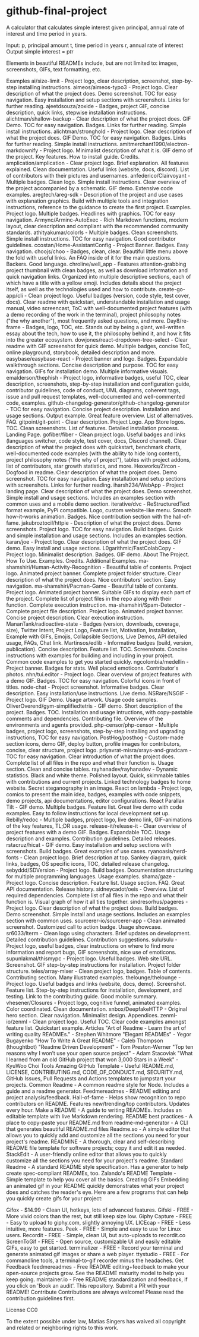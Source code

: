 # github-final-project
A calculator that calculates simple interest given principal, annual rate of interest and time period in years.

Input:
   p, principal amount
   t, time period in years
   r, annual rate of interest
Output
   simple interest = p*t*r
   
   Elements in beautiful READMEs include, but are not limited to: images, screenshots, GIFs, text formatting, etc.

Examples
ai/size-limit - Project logo, clear description, screenshot, step-by-step installing instructions.
aimeos/aimeos-typo3 - Project logo. Clear description of what the project does. Demo screenshot. TOC for easy navigation. Easy installation and setup sections with screenshots. Links for further reading.
ajeetdsouza/zoxide - Badges, project GIF, concise description, quick links, stepwise installation instructions.
alichtman/shallow-backup - Clear description of what the project does. GIF Demo. TOC for easy navigation. Badges. Links for further reading. Simple install instructions.
alichtman/stronghold - Project logo. Clear description of what the project does. GIF Demo. TOC for easy navigation. Badges. Links for further reading. Simple install instructions.
amitmerchant1990/electron-markdownify - Project logo. Minimalist description of what it is. GIF demo of the project. Key features. How to install guide. Credits.
amplication/amplication - Clear project logo. Brief explanation. All features explained. Clean documentation. Useful links (website, docs, discord). List of contributors with their pictures and usernames.
anfederico/Clairvoyant - Multiple badges. Clean logo. Simple install instructions. Clear overview of the project accompanied by a schematic. GIF demo. Extensive code examples.
aregtech/areg-sdk - Description of the project and use cases with explanation graphics. Build with multiple tools and integration instructions, reference to the guidance to create the first project. Examples. Project logo. Multiple badges. Headlines with graphics. TOC for easy navigation.
Armync/Arminc-AutoExec - Rich Markdown functions, modern layout, clear description and compliant with the recommended community standards.
athityakumar/colorls - Multiple badges. Clean screenshots. Simple install instructions. TOC for easy navigation. Good contributor guidelines.
ccostan/Home-AssistantConfig - Project Banner. Badges. Easy navigation.
choojs/choo - Badges, clean, clear. Beautiful little menu above the fold with useful links. An FAQ inside of it for the main questions. Backers. Good language.
chroline/well_app - Features attention-grabbing project thumbnail with clean badges, as well as download information and quick navigation links. Organized into multiple descriptive sections, each of which have a title with a yellow emoji. Includes details about the project itself, as well as the technologies used and how to contribute.
create-go-app/cli - Clean project logo. Useful badges (version, code style, test cover, docs). Clear readme with quickstart, understandable installation and usage manual, video screencast, ToC with well-documented project features (with a demo recording of the work in the terminal), project philosophy notes ("the why another"), most frequently asked questions, and more.
Day8/re-frame - Badges, logo, TOC, etc. Stands out by being a giant, well-written essay about the tech, how to use it, the philosophy behind it, and how it fits into the greater ecosystem.
dowjones/react-dropdown-tree-select - Clear readme with GIF screenshot for quick demo. Multiple badges, concise ToC, online playground, storybook, detailed description and more.
easybase/easybase-react - Project banner and logo. Badges. Expandable walkthrough sections. Concise description and purpose. TOC for easy navigation. GIFs for installation demo. Multiple informative visuals.
emalderson/thephish - Project logo, informative badges, useful TOC, clear description, screenshots, step-by-step installation and configuration guide, contributor guidelines, code of conduct, UML diagrams, coherent tags, issue and pull request templates, well-documented and well-commented code, examples.
github-changelog-generator/github-changelog-generator - TOC for easy navigation. Concise project description. Installation and usage sections. Output example. Great feature overview. List of alternatives. FAQ.
gitpoint/git-point - Clear description. Project Logo. App Store logos. TOC. Clean screenshots. List of features. Detailed installation process. Landing Page.
gofiber/fiber - Clean project logo. Useful badges and links (languages switcher, code style, test cover, docs, Discord channel). Clear description of what the project does with quickstart, benchmark charts, well-documented code examples (with the ability to hide long content), project philosophy notes ("the why of project"), tables with project addons, list of contributors, star growth statistics, and more.
Hexworks/Zircon - Dogfood in readme. Clear description of what the project does. Demo screenshot. TOC for easy navigation. Easy installation and setup sections with screenshots. Links for further reading.
iharsh234/WebApp - Project landing page. Clear description of what the project does. Demo screenshot. Simple install and usage sections. Includes an examples section with common uses and a mobile demo section.
iterative/dvc - ReStructuredText format example, PyPi compatible. Logo, custom website-like menu. Smooth how-it-works animation. Badges. Nice contribution section with the hall-of-fame.
jakubroztocil/httpie - Description of what the project does. Demo screenshots. Project logo. TOC for easy navigation. Build badges. Quick and simple installation and usage sections. Includes an examples section.
karan/joe - Project logo. Clear description of what the project does. GIF demo. Easy install and usage sections.
L0garithmic/FastColabCopy - Project logo. Minimalist description. Badges. GIF demo. About The Project. How To Use. Examples. Credits. Additional Examples.
ma-shamshiri/Human-Activity-Recognition - Beautiful table of contents. Project logo. Animated project banner. Complete project folder structure. Clear description of what the project does. Nice contributors’ section. Easy navigation.
ma-shamshiri/Pacman-Game - Beautiful table of contents. Project logo. Animated project banner. Suitable GIFs to display each part of the project. Complete list of project files in the repo along with their function. Complete execution instruction.
ma-shamshiri/Spam-Detector - Complete project file description. Project logo. Animated project banner. Concise project description. Clear execution instruction.
MananTank/radioactive-state - Badges (version, downloads, coverage, size), Twitter Intent, Project Logo, Feature list, Motivation, Installation, Example with GIFs, Emojis, Collapsible Sections, Live Demos, API detailed usage, FAQs, Chat link.
Martinsos/edlib - Informative badges (build, version, publication). Concise description. Feature list. TOC. Screenshots. Concise instructions with examples for building and including in your project. Common code examples to get you started quickly.
ngcolombia/medellin - Project banner. Badges for stats. Well placed emoticons. Contributor's photos.
nhn/tui.editor - Project logo. Clear overview of project features with a demo GIF. Badges. TOC for easy navigation. Colorful icons in front of titles.
node-chat - Project screenshot. Informative badges. Clear description. Easy installation/use instructions. Live demo.
NSRare/NSGIF - Project logo. GIF Demo. Usage artwork. Usage code samples.
OliverOverend/gym-simplifiedtetris - GIF demo. Short description of the project. Badges. TOC. Installation and usage intructions, with copy-pastable comments and dependencies. Contributing file. Overview of the environments and agents provided.
php-censor/php-censor - Multiple badges, project logo, screenshots, step-by-step installing and upgrading instructions, TOC for easy navigation.
PostHog/posthog - Custom-made section icons, demo GIF, deploy button, profile images for contributors, concise, clear structure, project logo.
priyavrat-misra/xrays-and-gradcam - TOC for easy navigation. Clear introduction of what the project does. Complete list of all files in the repo and what their function is. Usage section. Clean and concise tables.
rayhanadev/rayhanadev - Dynamic statistics. Black and white theme. Polished layout. Quick, skimmable tables with contributions and current projects. Linked technology badges to home website. Secret steganography in an image.
React on lambda - Project logo, comics to present the main idea, badges, examples with code snippets, demo projects, api documentations, editor configurations.
React Parallax Tilt - GIF demo. Multiple badges. Feature list. Great live demo with code examples. Easy to follow instructions for local development set up.
Rebilly/redoc - Multiple badges, project logo, live demo link, GIF-animations of the key features, TL;DR usage.
release-it/release-it - Clear overview of project features with a demo GIF. Badges. Expandable TOC. Usage description and examples. Contribution guidelines. Detailed releases.
rstacruz/hicat - GIF demo. Easy installation and setup sections with screenshots. Build badges. Great examples of use cases.
ryanoasis/nerd-fonts - Clean project logo. Brief description at top. Sankey diagram, quick links, badges, OS specific icons, TOC, detailed release changelog.
sebyddd/SDVersion - Project logo. Build badges. Documentation structuring for multiple programming languages. Usage examples.
shama/gaze - Project logo. Concise description. Feature list. Usage section. FAQ. Great API documentation. Release history.
sidneycadot/oeis - Overview. List of required dependencies. Complete list of all files in the repo and what their function is. Visual graph of how it all ties together.
sindresorhus/pageres - Project logo. Clear description of what the project does. Build badges. Demo screenshot. Simple install and usage sections. Includes an examples section with common uses.
sourcerer-io/sourcerer-app - Clean animated screenshot. Customized call to action badge. Usage showcase.
sr6033/lterm - Clean logo using characters. Brief updates on development. Detailed contribution guidelines. Contribution suggestions.
sulu/sulu - Project logo, useful badges, clear instructions on where to find more information and report bugs, GIF screenshots, nice use of emoticons.
supunlakmal/thismypc - Project logo. Useful badges. Web site URL. Screenshot. GIF step-by-step instructions for installation. Project folder structure.
teles/array-mixer - Clean project logo, badges. Table of contents. Contributing section. Many illustrated examples.
thelounge/thelounge - Project logo. Useful badges and links (website, docs, demo). Screenshot. Feature list. Step-by-step instructions for installation, development, and testing. Link to the contributing guide. Good mobile summary.
vhesener/Closures - Project logo, cognitive funnel, animated examples. Color coordinated. Clean documentation.
xnbox/DeepfakeHTTP - Original hero section. Clear navigation. Minimalist design. Appendices.
zenml-io/zenml - Clean project logo. Useful TOC. Clear code examples amongst feature list. Quickstart example.
Articles
"Art of Readme - Learn the art of writing quality READMEs." - Stephen Whitmore
"Elegant READMEs" - Yegor Bugayenko
"How To Write A Great README" - Caleb Thompson (thoughtbot)
"Readme Driven Development" - Tom Preston-Werner
"Top ten reasons why I won’t use your open source project" - Adam Stacoviak
"What I learned from an old GitHub project that won 3,000 Stars in a Week" - KyuWoo Choi
Tools
Amazing GitHub Template - Useful README.md, LICENSE, CONTRIBUTING.md, CODE_OF_CONDUCT.md, SECURITY.md, GitHub Issues, Pull Requests and Actions templates to jumpstart your projects.
Common Readme - A common readme style for Node. Includes a guide and a readme generator.
Feedmereadmes - README editing and project analysis/feedback.
Hall-of-fame - Helps show recognition to repo contributors on README. Features new/trending/top contributors. Updates every hour.
Make a README - A guide to writing READMEs. Includes an editable template with live Markdown rendering.
README best practices - A place to copy-paste your README.md from
readme-md-generator - A CLI that generates beautiful README.md files
Readme.so - A simple editor that allows you to quickly add and customize all the sections you need for your project's readme.
READMINE - A thorough, clear and self-describing README file template for software projects; copy it and edit it as needed.
StackEdit - A user-friendly online editor that allows you to quickly customize all the sections you need for your project's readme.
Standard Readme - A standard README style specification. Has a generator to help create spec-compliant READMEs, too.
Zalando's README Template - Simple template to help you cover all the basics.
Creating GIFs
Embedding an animated gif in your README quickly demonstrates what your project does and catches the reader's eye. Here are a few programs that can help you quickly create gifs for your project:

Gifox - $14.99 - Clean UI, hotkeys, lots of advanced features.
Gifski - FREE - More vivid colors than the rest, but still keep size low.
Giphy Capture - FREE - Easy to upload to giphy.com, slightly annoying UX.
LICEcap - FREE - Less intuitive, more features.
Peek - FREE - Simple and easy to use for Linux users.
Recordit - FREE - Simple, clean UI, but auto-uploads to recordit.co
ScreenToGif - FREE - Open source, customizable UI and easily editable GIFs, easy to get started.
terminalizer - FREE - Record your terminal and generate animated gif images or share a web player.
ttystudio - FREE - For commandline tools, a terminal-to-gif recorder minus the headaches.
Get Feedback
feedmereadmes - Free README editing+feedback to make your open-source projects grow. See the README maturity model to help you keep going.
maintainer.io - Free README standardization and feedback, if you click on 'Book an audit'.
This repository. Submit a PR with your README!
Contribute
Contributions are always welcome! Please read the contribution guidelines first.

License
CC0

To the extent possible under law, Matias Singers has waived all copyright and related or neighboring rights to this work.
